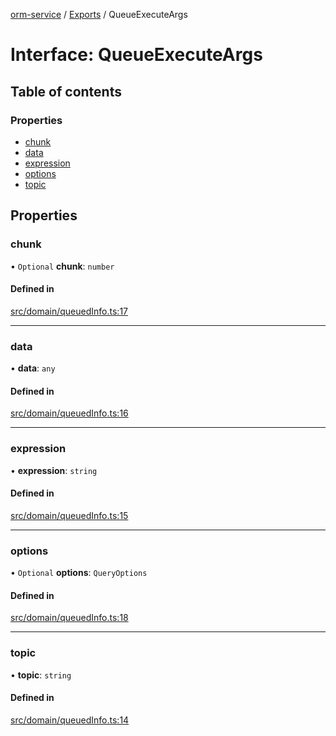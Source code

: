 [orm-service](../README.md) / [Exports](../modules.md) / QueueExecuteArgs

# Interface: QueueExecuteArgs

## Table of contents

### Properties

- [chunk](QueueExecuteArgs.md#chunk)
- [data](QueueExecuteArgs.md#data)
- [expression](QueueExecuteArgs.md#expression)
- [options](QueueExecuteArgs.md#options)
- [topic](QueueExecuteArgs.md#topic)

## Properties

### chunk

• `Optional` **chunk**: `number`

#### Defined in

[src/domain/queuedInfo.ts:17](https://github.com/FlavioLionelRita/lambdaorm-svc/blob/6d9193f/src/domain/queuedInfo.ts#L17)

___

### data

• **data**: `any`

#### Defined in

[src/domain/queuedInfo.ts:16](https://github.com/FlavioLionelRita/lambdaorm-svc/blob/6d9193f/src/domain/queuedInfo.ts#L16)

___

### expression

• **expression**: `string`

#### Defined in

[src/domain/queuedInfo.ts:15](https://github.com/FlavioLionelRita/lambdaorm-svc/blob/6d9193f/src/domain/queuedInfo.ts#L15)

___

### options

• `Optional` **options**: `QueryOptions`

#### Defined in

[src/domain/queuedInfo.ts:18](https://github.com/FlavioLionelRita/lambdaorm-svc/blob/6d9193f/src/domain/queuedInfo.ts#L18)

___

### topic

• **topic**: `string`

#### Defined in

[src/domain/queuedInfo.ts:14](https://github.com/FlavioLionelRita/lambdaorm-svc/blob/6d9193f/src/domain/queuedInfo.ts#L14)
